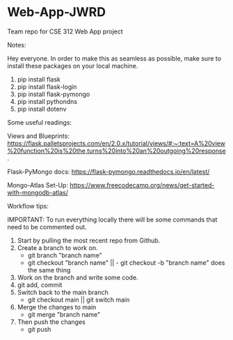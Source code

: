 # Web-App-JWRD

Team repo for CSE 312 Web App project

Notes:

Hey everyone. In order to make this as seamless as possible, make sure to install these packages on your local machine.

1. pip install flask
2. pip install flask-login
3. pip install flask-pymongo
4. pip install pythondns
5. pip install dotenv

Some useful readings:

Views and Blueprints:
https://flask.palletsprojects.com/en/2.0.x/tutorial/views/#:~:text=A%20view%20function%20is%20the,turns%20into%20an%20outgoing%20response.

Flask-PyMongo docs:
https://flask-pymongo.readthedocs.io/en/latest/

Mongo-Atlas Set-Up:
https://www.freecodecamp.org/news/get-started-with-mongodb-atlas/

Workflow tips:

IMPORTANT: To run everything locally there will be some commands that need to be commented out.

1. Start by pulling the most recent repo from Github.
2. Create a branch to work on.
   - git branch "branch name"
   - git checkout "branch name" || - git checkout -b "branch name" does the same thing
3. Work on the branch and write some code.
4. git add, commit
5. Switch back to the main branch
   - git checkout main || git switch main
6. Merge the changes to main
   - git merge "branch name"
7. Then push the changes
   - git push
